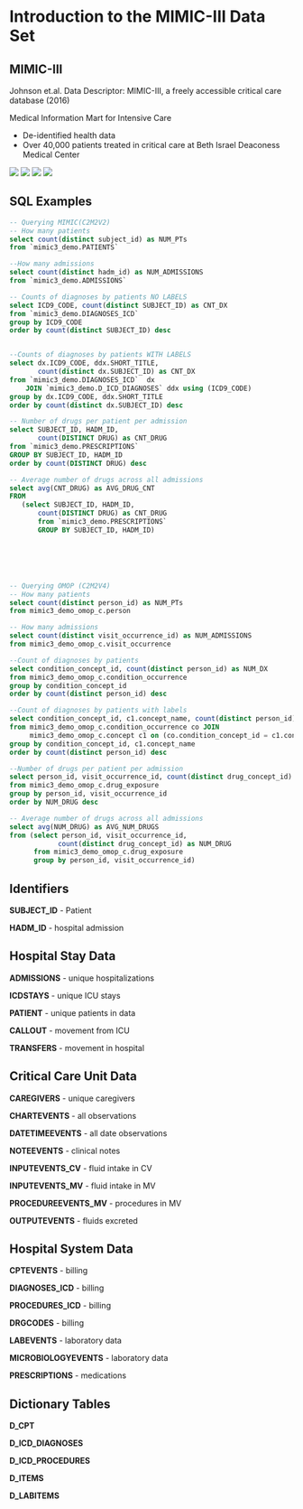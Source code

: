 # Introduction to the MIMIC-III Data Set

## MIMIC-III
Johnson et.al. Data Descriptor: MIMIC-III, a freely accessible critical care database (2016)

Medical Information Mart for Intensive Care

- De-identified health data
- Over 40,000 patients treated in critical care at Beth Israel Deaconess Medical Center

![](images/mimic3-8e940b10.png)
![](images/mimic3-36006b65.png)
![](images/mimic3-a82103a7.png)
![](images/mimic3-b874ad72.png)

## SQL Examples

```SQL
-- Querying MIMIC(C2M2V2)
-- How many patients
select count(distinct subject_id) as NUM_PTs
from `mimic3_demo.PATIENTS`

--How many admissions
select count(distinct hadm_id) as NUM_ADMISSIONS
from `mimic3_demo.ADMISSIONS`

-- Counts of diagnoses by patients NO LABELS
select ICD9_CODE, count(distinct SUBJECT_ID) as CNT_DX
from `mimic3_demo.DIAGNOSES_ICD`
group by ICD9_CODE
order by count(distinct SUBJECT_ID) desc


--Counts of diagnoses by patients WITH LABELS
select dx.ICD9_CODE, ddx.SHORT_TITLE,
       count(distinct dx.SUBJECT_ID) as CNT_DX
from `mimic3_demo.DIAGNOSES_ICD`  dx
    JOIN `mimic3_demo.D_ICD_DIAGNOSES` ddx using (ICD9_CODE)
group by dx.ICD9_CODE, ddx.SHORT_TITLE
order by count(distinct dx.SUBJECT_ID) desc

-- Number of drugs per patient per admission
select SUBJECT_ID, HADM_ID,
       count(DISTINCT DRUG) as CNT_DRUG
from `mimic3_demo.PRESCRIPTIONS`
GROUP BY SUBJECT_ID, HADM_ID
order by count(DISTINCT DRUG) desc

-- Average number of drugs across all admissions
select avg(CNT_DRUG) as AVG_DRUG_CNT
FROM
   (select SUBJECT_ID, HADM_ID,
       count(DISTINCT DRUG) as CNT_DRUG
       from `mimic3_demo.PRESCRIPTIONS`
       GROUP BY SUBJECT_ID, HADM_ID)






-- Querying OMOP (C2M2V4)
-- How many patients
select count(distinct person_id) as NUM_PTs
from mimic3_demo_omop_c.person

-- How many admissions
select count(distinct visit_occurrence_id) as NUM_ADMISSIONS
from mimic3_demo_omop_c.visit_occurrence

--Count of diagnoses by patients
select condition_concept_id, count(distinct person_id) as NUM_DX
from mimic3_demo_omop_c.condition_occurrence
group by condition_concept_id
order by count(distinct person_id) desc

--Count of diagnoses by patients with labels
select condition_concept_id, c1.concept_name, count(distinct person_id) as NUM_DX
from mimic3_demo_omop_c.condition_occurrence co JOIN
     mimic3_demo_omop_c.concept c1 on (co.condition_concept_id = c1.concept_id)
group by condition_concept_id, c1.concept_name
order by count(distinct person_id) desc

--Number of drugs per patient per admission
select person_id, visit_occurrence_id, count(distinct drug_concept_id) as NUM_DRUG
from mimic3_demo_omop_c.drug_exposure
group by person_id, visit_occurrence_id
order by NUM_DRUG desc

-- Average number of drugs across all admissions
select avg(NUM_DRUG) as AVG_NUM_DRUGS
from (select person_id, visit_occurrence_id,
            count(distinct drug_concept_id) as NUM_DRUG
      from mimic3_demo_omop_c.drug_exposure
      group by person_id, visit_occurrence_id)
```

## Identifiers

**SUBJECT_ID** - Patient

**HADM_ID** - hospital admission


## Hospital Stay Data
**ADMISSIONS** - unique hospitalizations

**ICDSTAYS** - unique ICU stays

**PATIENT** - unique patients in data

**CALLOUT** - movement from ICU

**TRANSFERS** - movement in hospital

## Critical Care Unit Data
**CAREGIVERS** - unique caregivers

**CHARTEVENTS** - all observations

**DATETIMEEVENTS** - all date observations

**NOTEEVENTS** - clinical notes

**INPUTEVENTS_CV** - fluid intake in CV

**INPUTEVENTS_MV** - fluid intake in MV

**PROCEDUREEVENTS_MV** - procedures in MV

**OUTPUTEVENTS** - fluids excreted

## Hospital System Data
**CPTEVENTS** - billing

**DIAGNOSES_ICD** - billing

**PROCEDURES_ICD** - billing

**DRGCODES** - billing

**LABEVENTS** - laboratory data

**MICROBIOLOGYEVENTS** - laboratory data

**PRESCRIPTIONS** - medications

## Dictionary Tables
**D_CPT**

**D_ICD_DIAGNOSES**

**D_ICD_PROCEDURES**

**D_ITEMS**

**D_LABITEMS**

